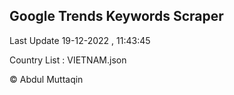 

## Google Trends Keywords Scraper 
 
Last Update 19-12-2022 , 11:43:45

Country List :
VIETNAM.json



© Abdul Muttaqin 
